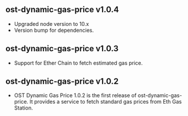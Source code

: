 ## ost-dynamic-gas-price v1.0.4
- Upgraded node version to 10.x
- Version bump for dependencies.

## ost-dynamic-gas-price v1.0.3
- Support for Ether Chain to fetch estimated gas price.

## ost-dynamic-gas-price v1.0.2
- OST Dynamic Gas Price 1.0.2 is the first release of ost-dynamic-gas-price. It provides a service to fetch standard gas prices from Eth Gas Station.